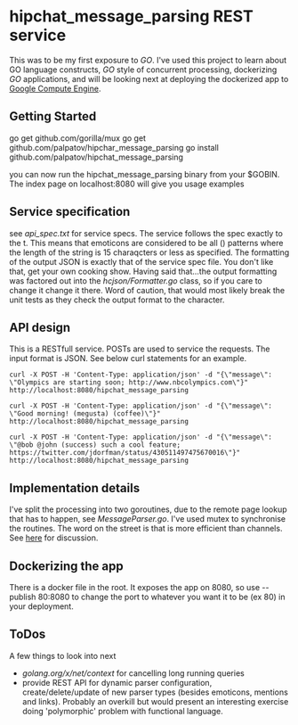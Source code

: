 # hipchat_message_parsing REST service 

This was to be my first exposure to _GO_. I've used this project to learn about GO language constructs, _GO_ style of concurrent processing, dockerizing _GO_ applications, and will be looking next at deploying the dockerized app to [Google Compute Engine](http://cloud.google.com/compute). 


## Getting Started

go get github.com/gorilla/mux
go get github.com/palpatov/hipchar_message_parsing
go install github.com/palpatov/hipchat_message_parsing

you can now run the hipchat_message_parsing binary from your $GOBIN. The index page on localhost:8080 will give you usage examples 


## Service specification

see _api_spec.txt_ for service specs. The service follows the spec exactly to the t. This means that emoticons are considered to be all (<alphanumeric string>) patterns where the length of the string is 15 charaqcters or less as specified. The formatting of the output JSON is exactly that of the service spec file. You don't like that, get your own cooking show. 
Having said that...the output formatting was factored out into the _hcjson/Formatter.go_ class, so if you care to change it change it there. Word of caution, that would most likely break the unit tests as they check the output format to the character.

## API design

This is a RESTfull service. POSTs are used to service the requests. The input format is JSON. See below curl statements for an example.

    curl -X POST -H 'Content-Type: application/json' -d "{\"message\": \"Olympics are starting soon; http://www.nbcolympics.com\"}" http://localhost:8080/hipchat_message_parsing
    
    curl -X POST -H 'Content-Type: application/json' -d "{\"message\": \"Good morning! (megusta) (coffee)\"}" http://localhost:8080/hipchat_message_parsing
    
    curl -X POST -H 'Content-Type: application/json' -d "{\"message\": \"@bob @john (success) such a cool feature; https://twitter.com/jdorfman/status/430511497475670016\"}" http://localhost:8080/hipchat_message_parsing
    
## Implementation details

I've split the processing into two goroutines, due to the remote page lookup that has to happen, see _MessageParser.go_. I've used mutex to synchronise the routines. The word on the street is that is more efficient than channels. See [here](http://www.jtolds.com/writing/2016/03/go-channels-are-bad-and-you-should-feel-bad/) for discussion. 

## Dockerizing the app

There is a docker file in the root. It exposes the app on 8080, so use --publish 80:8080 to change the port to whatever you want it to be (ex 80) in your deployment.

## ToDos
A few things to look into next
* _golang.org/x/net/context_ for cancelling long running queries
* provide REST API for dynamic parser configuration, create/delete/update of new parser types (besides emoticons, mentions and links). Probably an overkill but would present an interesting exercise doing 'polymorphic' problem with functional language.  